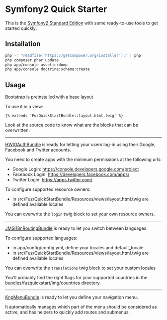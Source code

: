 Symfony2 Quick Starter
========================

This is the [Symfony2 Standard Edition](https://github.com/symfony/symfony-standard) with some ready-to-use tools to get started quickly:

## Installation

```sh
php -r "readfile('https://getcomposer.org/installer');" | php
php composer.phar update
php app/console assetic:dump
php app/console doctrine:schema:create
```

## Usage

[Bootstrap](http://bootstrap.braincrafted.com/) is preinstalled with a base layout

To use it in a view:

```jinja
{% extends 'FuzQuickStartBundle::layout.html.twig' %}
```

Look at the source code to know what are the blocks that can be overwritten.

---

[HWIOAuthBundle](https://github.com/hwi/HWIOAuthBundle) is ready for letting your users log-in using their Google, Facebook and Twitter accounts.

You need to create apps with the minimum permissions at the following urls:

- Google Login: https://console.developers.google.com/project
- Facebook Login: https://developers.facebook.com/apps/
- Twitter Login: https://apps.twitter.com/

To configure supported resource owners:

- in src/Fuz/QuickStartBundle/Resources/views/layout.html.twig are defined available locales

You can overwrite the `login` twig block to set your own resource owners.

---

[JMSI18nRoutingBundle](http://jmsyst.com/bundles/JMSI18nRoutingBundle) is ready to let you switch between languages.

To configure supported languages:

- in app/config/config.yml, define your locales and default_locale
- in src/Fuz/QuickStartBundle/Resources/views/layout.html.twig are defined available locales

You can overwrite the `translations` twig block to set your custom locales

You'll probably find the right flags for your supported countries in the bundles/fuzquickstart/img/countries directory.

---

[KnpMenuBundle](http://symfony.com/doc/master/bundles/KnpMenuBundle/index.html) is ready to let you define your navigation menu.

It automatically manages which part of the menu should be considered as active, and has helpers to quickly add routes and submenus.


